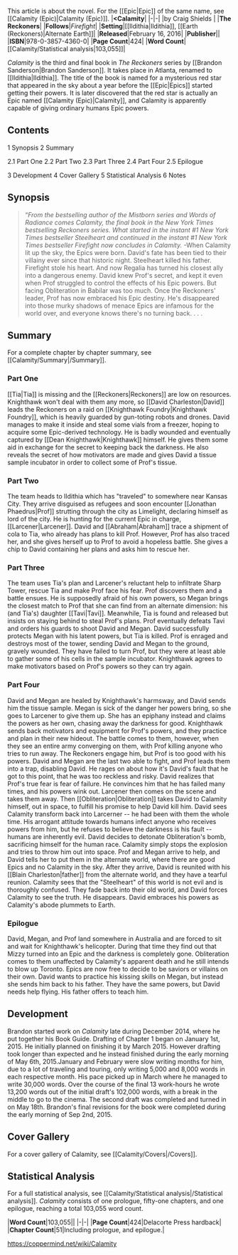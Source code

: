 This article is about the novel. For the [[Epic\|Epic]] of the same name, see [[Calamity (Epic)\|Calamity (Epic)]].
|**<Calamity**|
|-|-|
|by  Craig Shields |
|**The Reckoners**|
|**Follows**|*Firefight*|
|**Setting**|[[Ildithia\|Ildithia]], [[Earth (Reckoners)\|Alternate Earth]]|
|**Released**|February 16, 2016|
|**Publisher**||
|**ISBN**|978-0-3857-4360-0|
|**Page Count**|424|
|**Word Count**|[[Calamity/Statistical analysis\|103,055]]|

*Calamity* is the third and final book in *The Reckoners* series by [[Brandon Sanderson\|Brandon Sanderson]].
It takes place in Atlanta, renamed to [[Ildithia\|Ildithia]].
The title of the book is named for a mysterious red star that appeared in the sky about a year before the [[Epic\|Epics]] started getting their powers. It is later discovered that the red star is actually an Epic named [[Calamity (Epic)\|Calamity]], and Calamity is apparently capable of giving ordinary humans Epic powers.

## Contents

1 Synopsis
2 Summary

2.1 Part One
2.2 Part Two
2.3 Part Three
2.4 Part Four
2.5 Epilogue


3 Development
4 Cover Gallery
5 Statistical Analysis
6 Notes


## Synopsis
>“*From the bestselling author of the Mistborn series and Words of Radiance comes Calamity, the final book in the New York Times bestselling Reckoners series. What started in the instant #1 New York Times bestseller Steelheart and continued in the instant #1 New York Times bestseller Firefight now concludes in Calamity.*
\-When Calamity lit up the sky, the Epics were born. David's fate has been tied to their villainy ever since that historic night. Steelheart killed his father. Firefight stole his heart. And now Regalia has turned his closest ally into a dangerous enemy.
David knew Prof's secret, and kept it even when Prof struggled to control the effects of his Epic powers. But facing Obliteration in Babilar was too much. Once the Reckoners' leader, Prof has now embraced his Epic destiny. He's disappeared into those murky shadows of menace Epics are infamous for the world over, and everyone knows there's no turning back. . . .


## Summary
For a complete chapter by chapter summary, see [[Calamity/Summary\|/Summary]].
### Part One
[[Tia\|Tia]] is missing and the [[Reckoners\|Reckoners]] are low on resources. Knighthawk won't deal with them any more, so [[David Charleston\|David]] leads the Reckoners on a raid on [[Knighthawk Foundry\|Knighthawk Foundry]], which is heavily guarded by gun-toting robots and drones. David manages to make it inside and steal some vials from a freezer, hoping to acquire some Epic-derived technology. He is badly wounded and eventually captured by [[Dean Knighthawk\|Knighthawk]] himself. He gives them some aid in exchange for the secret to keeping back the darkness. He also reveals the secret of how motivators are made and gives David a tissue sample incubator in order to collect some of Prof's tissue.

### Part Two
The team heads to Ildithia which has "traveled" to somewhere near Kansas City. They arrive disguised as refugees and soon encounter [[Jonathan Phaedrus\|Prof]] strutting through the city as Limelight, declaring himself as lord of the city. He is hunting for the current Epic in charge, [[Larcener\|Larcener]]. David and [[Abraham\|Abraham]] trace a shipment of cola to Tia, who already has plans to kill Prof. However, Prof has also traced her, and she gives herself up to Prof to avoid a hopeless battle. She gives a chip to David containing her plans and asks him to rescue her.

### Part Three
The team uses Tia's plan and Larcener's reluctant help to infiltrate Sharp Tower, rescue Tia and make Prof face his fear. Prof discovers them and a battle ensues. He is supposedly afraid of his own powers, so Megan brings the closest match to Prof that she can find from an alternate dimension: his (and Tia's) daughter [[Tavi\|Tavi]]. Meanwhile, Tia is found and released but insists on staying behind to steal Prof's plans. Prof eventually defeats Tavi and orders his guards to shoot David and Megan. David successfully protects Megan with his latent powers, but Tia is killed. Prof is enraged and destroys most of the tower, sending David and Megan to the ground, gravely wounded. They have failed to turn Prof, but they were at least able to gather some of his cells in the sample incubator. Knighthawk agrees to make motivators based on Prof's powers so they can try again.

### Part Four
David and Megan are healed by Knighthawk's harmsway, and David sends him the tissue sample. Megan is sick of the danger her powers bring, so she goes to Larcener to give them up. She has an epiphany instead and claims the powers as her own, chasing away the darkness for good. Knighthawk sends back motivators and equipment for Prof's powers, and they practice and plan in their new hideout.
The battle comes to them, however, when they see an entire army converging on them, with Prof killing anyone who tries to run away. The Reckoners engage him, but Prof is too good with his powers. David and Megan are the last two able to fight, and Prof leads them into a trap, disabling David. He rages on about how it's David's fault that he got to this point, that he was too reckless and risky. David realizes that Prof's true fear is fear of failure. He convinces him that he has failed many times, and his powers wink out. Larcener then comes on the scene and takes them away. Then [[Obliteration\|Obliteration]] takes David to Calamity himself, out in space, to fulfill his promise to help David kill him.
David sees Calamity transform back into Larcerner -- he had been with them the whole time. His arrogant attitude towards humans infect anyone who receives powers from him, but he refuses to believe the darkness is his fault -- humans are inherently evil. David decides to detonate Obliteration's bomb, sacrificing himself for the human race. Calamity simply stops the explosion and tries to throw him out into space. Prof and Megan arrive to help, and David tells her to put them in the alternate world, where there are good Epics and no Calamity in the sky.
After they arrive, David is reunited with his [[Blain Charleston\|father]] from the alternate world, and they have a tearful reunion. Calamity sees that the "Steelheart" of this world is not evil and is thoroughly confused. They fade back into their old world, and David forces Calamity to see the truth. He disappears. David embraces his powers as Calamity's abode plummets to Earth.

### Epilogue
David, Megan, and Prof land somewhere in Australia and are forced to sit and wait for Knighthawk's helicopter. During that time they find out that Mizzy turned into an Epic and the darkness is completely gone. Obliteration comes to them unaffected by Calamity's apparent death and he still intends to blow up Toronto. Epics are now free to decide to be saviors or villains on their own. David wants to practice his kissing skills on Megan, but instead she sends him back to his father. They have the same powers, but David needs help flying. His father offers to teach him.

## Development
Brandon started work on *Calamity* late during December 2014, where he put together his Book Guide. Drafting of Chapter 1 began on January 1st, 2015. He initially planned on finishing it by March 2015. However drafting took longer than expected and he instead finished during the early morning of May 6th, 2015.January and February were slow writing months for him, due to a lot of traveling and touring, only writing 5,000 and 8,000 words in each respective month. His pace picked up in March where he managed to write 30,000 words. Over the course of the final 13 work-hours he wrote 13,200 words out of the initial draft's 102,000 words, with a break in the middle to go to the cinema. The second draft was completed and turned in on May 18th. Brandon's final revisions for the book were completed during the early morning of Sep 2nd, 2015.

## Cover Gallery
For a cover gallery of Calamity, see [[Calamity/Covers\|/Covers]].
## Statistical Analysis
For a full statistical analysis, see [[Calamity/Statistical analysis\|/Statistical analysis]].
*Calamity* consists of one prologue, fifty-one chapters, and one epilogue, reaching a total 103,055 word count.

|**Word Count**|103,055||
|-|-|
|**Page Count**|424|Delacorte Press hardback|
|**Chapter Count**|51|Including prologue, and epilogue.|



https://coppermind.net/wiki/Calamity